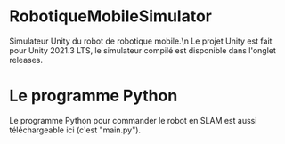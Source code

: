 # RobotiqueMobileSimulator
Simulateur Unity du robot de robotique mobile.\n
Le projet Unity est fait pour Unity 2021.3 LTS, le simulateur compilé est disponible dans l'onglet releases.

# Le programme Python
Le programme Python pour commander le robot en SLAM est aussi téléchargeable ici (c'est "main.py").